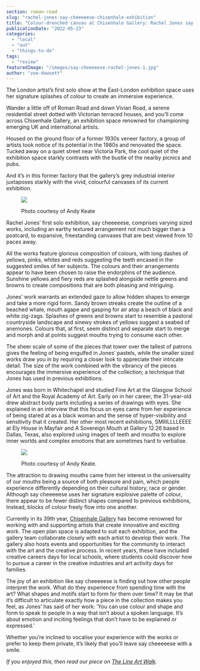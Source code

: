 ```yaml
---
section: roman-road
slug: "rachel-jones-say-cheeeeese-chisenhale-exhibition"
title: "Colour-drenched canvas at Chisenhale Gallery: Rachel Jones say cheeeeese review"
publicationDate: "2022-05-23"
categories: 
  - "local"
  - "out"
  - "things-to-do"
tags: 
  - "review"
featuredImage: "/images/say-cheeeeese-rachel-jones-1.jpg"
author: "zoe-dowsett"
---
```


The London artist’s first solo show at the East-London exhibition space uses her signature splashes of colour to create an immersive experience.

Wander a little off of Roman Road and down Vivian Road, a serene residential street dotted with Victorian terraced houses, and you’ll come across Chisenhale Gallery, an exhibition space renowned for championing emerging UK and international artists. 

Housed on the ground floor of a former 1930s veneer factory, a group of artists took notice of its potential in the 1980s and renovated the space. Tucked away on a quiet street near Victoria Park, the cool quiet of the exhibition space starkly contrasts with the bustle of the nearby picnics and pubs. 

And it’s in this former factory that the gallery’s grey industrial interior juxtaposes starkly with the vivid, colourful canvases of its current exhibition.

<figure>

![](/images/say-cheeeeese-rachel-jones-4-1024x683.jpg)

<figcaption>

Photo courtesy of Andy Keate

</figcaption>

</figure>

Rachel Jones’ first solo exhibition, say cheeeeese, comprises varying sized works, including an earthy textured arrangement not much bigger than a postcard, to expansive, freestanding canvases that are best viewed from 10 paces away.

All the works feature glorious composition of colours, with long dashes of yellows, pinks, whites and reds suggesting the teeth encased in the suggested smiles of her subjects. The colours and their arrangements appear to have been chosen to raise the endorphins of the audience. Sunshine yellows and fiery reds are splashed alongside nettle greens and browns to create compositions that are both pleasing and intriguing.

Jones’ work warrants an extended gaze to allow hidden shapes to emerge and take a more rigid form. Sandy brown streaks create the outline of a beached whale, mouth agape and gasping for air atop a beach of black and white zig-zags. Splashes of greens and browns start to resemble a pastoral countryside landscape and sinewy strokes of yellows suggest a seabed of anemones. Colours that, at first, seem distinct and separate start to merge and morph and at points suggest mouths trying to consume each other.

The sheer scale of some of the pieces that tower over the tallest of patrons gives the feeling of being engulfed in Jones’ pastels, while the smaller sized works draw you in by requiring a closer look to appreciate their intricate detail. The size of the work combined with the vibrancy of the pieces encourages the immersive experience of the collection; a technique that Jones has used in previous exhibitions.     

Jones was born in Whitechapel and studied Fine Art at the Glasgow School of Art and the Royal Academy of Art. Early on in her career, the 31-year-old drew abstract body parts including a series of drawings with eyes. She explained in an interview that this focus on eyes came from her experience of being stared at as a black woman and the sense of hyper-visibility and sensitivity that it created. Her other most recent exhibitions, SMIIILLLLEEEE at Ely House in Mayfair and A Sovereign Mouth at Gallery 12.26 based in Dallas, Texas, also explored using images of teeth and mouths to explore inner worlds and complex emotions that are sometimes hard to verbalise. 

<figure>

![](/images/say-cheeeeese-rachel-jones-2-1024x683.jpg)

<figcaption>

Photo courtesy of Andy Keate.

</figcaption>

</figure>

The attraction to drawing mouths came from her interest in the universality of our mouths being a source of both pleasure and pain, which people experience differently depending on their cultural history, race or gender.  Although say cheeeeese uses her signature explosive palette of colour, there appear to be fewer distinct shapes compared to previous exhibitions, Instead, blocks of colour freely flow into one another.  

Currently in its 39th year, [Chisenhale Gallery](https://chisenhale.org.uk/) has become renowned for working with and supporting artists that create innovative and exciting work. The open plan space is adapted to suit each exhibition, and the gallery team collaborate closely with each artist to develop their work. The gallery also hosts events and opportunities for the community to interact with the art and the creative process. In recent years, these have included creative careers days for local schools, where students could discover how to pursue a career in the creative industries and art activity days for families.

The joy of an exhibition like say cheeeeese is finding out how other people interpret the work. What do they experience from spending time with the art? What shapes and motifs start to form for them over time? It may be that it’s difficult to articulate exactly how a piece in the collection makes you feel, as Jones’ has said of her work: ‘You can use colour and shape and form to speak to people in a way that isn’t about a spoken language. It’s about emotion and inciting feelings that don’t have to be explained or expressed.’

Whether you’re inclined to vocalise your experience with the works or prefer to keep them private, it’s likely that you’ll leave say cheeeeese with a smile.

_If you enjoyed this, then read our piece on [The Line Art Walk](https://romanroadlondon.com/the-line-art-walk-2021/)._


